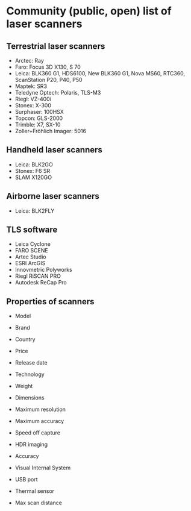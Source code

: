 # Community (public, open) list of laser scanners

## Terrestrial laser scanners

- Arctec: Ray
- Faro: Focus 3D X130, S 70
- Leica: BLK360 G1, HDS6100, New BLK360 G1,  Nova MS60, RTC360, ScanStation P20, P40, P50
- Maptek: SR3
- Teledyne Optech: Polaris, TLS-M3
- Riegl: VZ-400i
- Stonex: X-300
- Surphaser: 100HSX
- Topcon: GLS-2000
- Trimble: X7, SX-10
- Zoller+Fröhlich Imager: 5016

## Handheld laser scanners

- Leica: BLK2GO
- Stonex: F6 SR
- SLAM X120GO

## Airborne laser scanners

- Leica: BLK2FLY

## TLS software
- Leica Cyclone
- FARO SCENE
- Artec Studio
- ESRI ArcGIS
- Innovmetric Polyworks
- Riegl RiSCAN PRO
- Autodesk ReCap Pro

## Properties of scanners

- Model
- Brand
- Country
- Price
- Release date
- Technology

- Weight
- Dimensions

- Maximum resolution
- Maximum accuracy
- Speed off capture
- HDR imaging
- Accuracy
- Visual Internal System
- USB port
- Thermal sensor
- Max scan distance